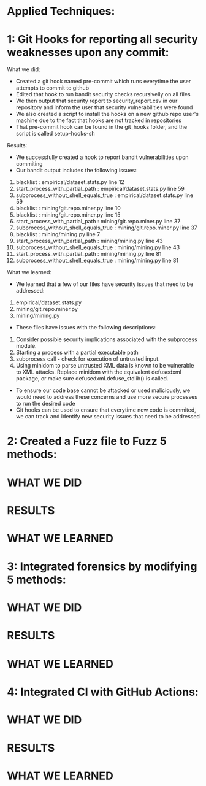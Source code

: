 # Applied Techniques:

# 1: Git Hooks for reporting all security weaknesses upon any commit:
What we did:
- Created a git hook named pre-commit which runs everytime the user attempts to commit to github
- Edited that hook to run bandit security checks recursivelly on all files
- We then output that security report to security_report.csv in our repository and inform the user that security vulnerabilities were found
- We also created a script to install the hooks on a new github repo user's machine due to the fact that hooks are not tracked in repositories
- That pre-commit hook can be found in the git_hooks folder, and the script is called setup-hooks-sh

Results:
- We successfully created a hook to report bandit vulnerabilities upon commiting 
- Our bandit output includes the following issues:
1. blacklist : empirical/dataset.stats.py line 12
1. start_process_with_partial_path : empirical/dataset.stats.py line 59
1. subprocess_without_shell_equals_true : empirical/dataset.stats.py line 59
1. blacklist : mining/git.repo.miner.py line 10
1. blacklist : mining/git.repo.miner.py line 15
1. start_process_with_partial_path : mining/git.repo.miner.py line 37
1. subprocess_without_shell_equals_true : mining/git.repo.miner.py line 37
1. blacklist : mining/mining.py line 7
1. start_process_with_partial_path : mining/mining.py line 43
1. subprocess_without_shell_equals_true : mining/mining.py line 43
1. start_process_with_partial_path : mining/mining.py line 81
1. subprocess_without_shell_equals_true : mining/mining.py line 81

What we learned:
- We learned that a few of our files have security issues that need to be addressed:
1. empirical/dataset.stats.py
1. mining/git.repo.miner.py
1. mining/mining.py

- These files have issues with the following descriptions:
1. Consider possible security implications associated with the subprocess module.
1. Starting a process with a partial executable path
1. subprocess call - check for execution of untrusted input.
1. Using minidom to parse untrusted XML data is known to be vulnerable to XML attacks. Replace minidom with the equivalent defusedxml package, or make sure defusedxml.defuse_stdlib() is called.

- To ensure our code base cannot be attacked or used maliciously, we would need to address these concerns and use more secure processes to run the desired code
- Git hooks can be used to ensure that everytime new code is commited, we can track and identify new security issues that need to be addressed



# 2: Created a Fuzz file to Fuzz 5 methods:
# WHAT WE DID
# RESULTS
# WHAT WE LEARNED

# 3: Integrated forensics by modifying 5 methods:
# WHAT WE DID
# RESULTS
# WHAT WE LEARNED

# 4: Integrated CI with GitHub Actions:
# WHAT WE DID
# RESULTS
# WHAT WE LEARNED